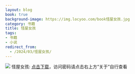 ```yaml
---
layout: blog
book: true
background-image: https://img.locyoo.com/book怪屋女孩.jpg
category: 书籍
title: 怪屋女孩
tags:
- 书籍
- 小说
redirect_from:
  - /2024/03/怪屋女孩/
---
```

![](https://img.locyoo.com/book怪屋女孩.jpg)
怪屋女孩: <a name = "ref1" href="https://url18.ctfile.com/f/50983618-1334835920-7c13ff?p=3619">点击下载</a>，访问密码请点击右上方“关于”自行查看